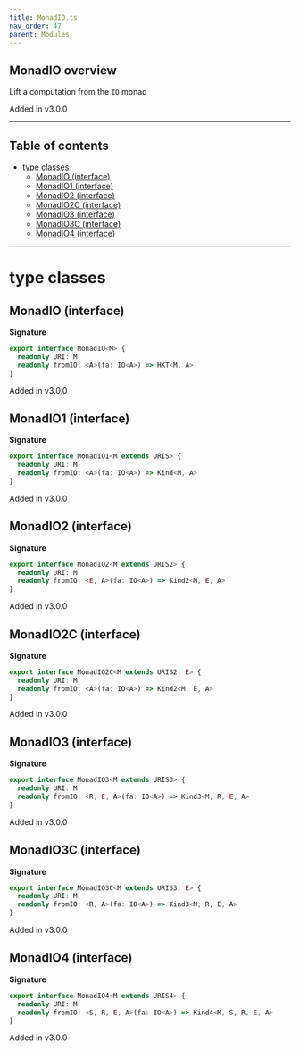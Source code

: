 ```yaml
---
title: MonadIO.ts
nav_order: 47
parent: Modules
---
```


## MonadIO overview

Lift a computation from the `IO` monad

Added in v3.0.0

---

<h2 class="text-delta">Table of contents</h2>

- [type classes](#type-classes)
  - [MonadIO (interface)](#monadio-interface)
  - [MonadIO1 (interface)](#monadio1-interface)
  - [MonadIO2 (interface)](#monadio2-interface)
  - [MonadIO2C (interface)](#monadio2c-interface)
  - [MonadIO3 (interface)](#monadio3-interface)
  - [MonadIO3C (interface)](#monadio3c-interface)
  - [MonadIO4 (interface)](#monadio4-interface)

---

# type classes

## MonadIO (interface)

**Signature**

```ts
export interface MonadIO<M> {
  readonly URI: M
  readonly fromIO: <A>(fa: IO<A>) => HKT<M, A>
}
```

Added in v3.0.0

## MonadIO1 (interface)

**Signature**

```ts
export interface MonadIO1<M extends URIS> {
  readonly URI: M
  readonly fromIO: <A>(fa: IO<A>) => Kind<M, A>
}
```

Added in v3.0.0

## MonadIO2 (interface)

**Signature**

```ts
export interface MonadIO2<M extends URIS2> {
  readonly URI: M
  readonly fromIO: <E, A>(fa: IO<A>) => Kind2<M, E, A>
}
```

Added in v3.0.0

## MonadIO2C (interface)

**Signature**

```ts
export interface MonadIO2C<M extends URIS2, E> {
  readonly URI: M
  readonly fromIO: <A>(fa: IO<A>) => Kind2<M, E, A>
}
```

Added in v3.0.0

## MonadIO3 (interface)

**Signature**

```ts
export interface MonadIO3<M extends URIS3> {
  readonly URI: M
  readonly fromIO: <R, E, A>(fa: IO<A>) => Kind3<M, R, E, A>
}
```

Added in v3.0.0

## MonadIO3C (interface)

**Signature**

```ts
export interface MonadIO3C<M extends URIS3, E> {
  readonly URI: M
  readonly fromIO: <R, A>(fa: IO<A>) => Kind3<M, R, E, A>
}
```

Added in v3.0.0

## MonadIO4 (interface)

**Signature**

```ts
export interface MonadIO4<M extends URIS4> {
  readonly URI: M
  readonly fromIO: <S, R, E, A>(fa: IO<A>) => Kind4<M, S, R, E, A>
}
```

Added in v3.0.0
